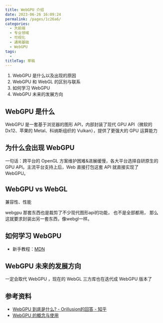 ```yaml
---
title: WebGPU 介绍
date: 2023-06-26 16:09:24
permalink: /pages/1c26a6/
categories: 
  - 大前端
  - 专业领域
  - 可视化
  - 通用基础
  - WebGPU
tags: 
  - 
titleTag: 草稿
---
```


1. WebGPU 是什么以及出现的原因
2. WebGPU 和 WebGL 的区别与联系
3. 如何学习 WebGPU
4. WebGPU 未来的发展方向

<!-- more -->

## WebGPU 是什么

WebGPU 是一套基于浏览器的图形 API，内部封装了现代 GPU API（微软的 Dx12、苹果的 Metal、科纳斯组织的 Vulkan），提供了更强大的 GPU 运算能力

## 为什么会出现 WebGPU

一句话：跨平台的 OpenGL 方案维护困难&进展缓慢，各大平台选择自研原生的 GPU API。主流平台支持上后，Web 直接打包这套 API 就直接实现了 WebGPU。

## WebGPU vs WebGL

兼容性、性能

webgpu 那套东西也是裁剪了不少现代图形api的功能， 也不是全部都用， 那么这就要求封装出另一套东西，像webgl一样。

## 如何学习 WebGPU

- 新手教程：[MDN](https://developer.mozilla.org/zh-CN/docs/Web/API/WebGPU_API)

## WebGPU 未来的发展方向

一定会取代 WebGPU ，现在的 WebGL 三方库也在迭代成 WebGPU 版本了

## 参考资料

- [WebGPU 到底是什么? - Orillusion的回答 - 知乎](https://www.zhihu.com/question/315103318/answer/2407067274)
- [WebGPU 的概念与使用](https://developer.mozilla.org/zh-CN/docs/Web/API/WebGPU_API)